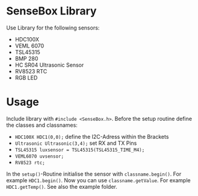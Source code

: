 # SenseBox Library

Use Library for the following sensors:

- HDC100X
- VEML 6070
- TSL45315
- BMP 280
- HC SR04 Ultrasonic Sensor
- RV8523 RTC
- RGB LED

# Usage

Include library with `#include <SenseBox.h>`. Before the setup routine define the classes and classnames:

- `HDC100X HDC1(0,0);` define the I2C-Adress within the Brackets
- `Ultrasonic Ultrasonic(3,4);` set RX and TX Pins
- `TSL45315 luxsensor = TSL45315(TSL45315_TIME_M4);`
- `VEML6070 uvsensor;`
- `RV8523 rtc;`

In the `setup()`-Routine initialise the sensor with `classname.begin()`. For example `HDC1.begin()`.
Now you can use `classname.getValue`. For example `HDC1.getTemp()`. See also the example folder.
